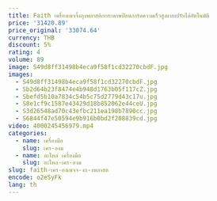 ```yaml
---
title: Faith เครื่องเพจจิ้งถุงพลาสติกกระดาษป้อนการ์ดความเร็วสูงแบบปรับได้อัตโนมัติ
price: '31420.89'
price_original: '33074.64'
currency: THB
discount: 5%
rating: 4
volume: 89
image: S49d8ff31498b4eca9f58f1cd32270cbdF.jpg
images:
  - S49d8ff31498b4eca9f58f1cd32270cbdF.jpg
  - Sb2d64b23f8474e4b948d1763b05f117cZ.jpg
  - Sbefd5b10a7834c54b5c75d2779d43c17u.jpg
  - S8e1cf9c1587e43429d18b852062e44ceU.jpg
  - S3d26548ad70c43efbc211ea198b7890cc.jpg
  - S6844f47e50594e9b916b0bd2f208839cd.jpg
video: 4000245456979.mp4
categories:
  - name: เครื่องมือ
    slug: เคร-องม
  - name: อะไหล่ เครื่องมือ
    slug: อะไหล-เคร-องม
slug: faith-เคร-องเพจจ-งถ-งพลาสต
encode: o2eSyFk
lang: th
---
```

  